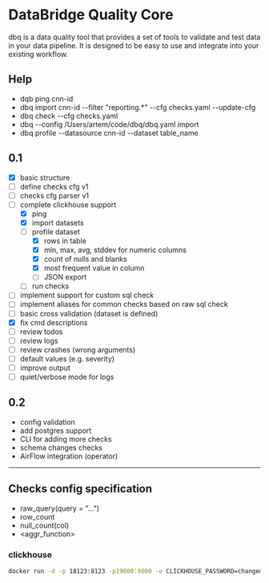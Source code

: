 # DataBridge Quality Core

dbq is a data quality tool that provides a set of tools to validate and test data in your data pipeline. 
It is designed to be easy to use and integrate into your existing workflow.

## Help
- dqb ping cnn-id
- dbq import cnn-id --filter "reporting.*" --cfg checks.yaml --update-cfg
- dbq check --cfg checks.yaml
- dbq --config /Users/artem/code/dbq/dbq.yaml import 
- dbq profile --datasource cnn-id --dataset table_name

## 0.1
- [x] basic structure
- [ ] define checks cfg v1
- [ ] checks cfg parser v1
- [ ] complete clickhouse support
  - [x] ping
  - [x] import datasets
  - [ ] profile dataset
    - [x] rows in table
    - [x] min, max, avg, stddev for numeric columns
    - [x] count of nulls and blanks
    - [x] most frequent value in column
    - [ ] JSON export
  - [ ] run checks
- [ ] implement support for custom sql check 
- [ ] implement aliases for common checks based on raw sql check
- [ ] basic cross validation (dataset is defined)
- [x] fix cmd descriptions
- [ ] review todos
- [ ] review logs
- [ ] review crashes (wrong arguments)
- [ ] default values (e.g. severity)
- [ ] improve output
- [ ] quiet/verbose mode for logs

## 0.2
- config validation
- add postgres support
- CLI for adding more checks
- schema changes checks
- AirFlow integration (operator)


---

## Checks config specification
- raw_query(query = "...")
- row_count
- null_count(col)
- <aggr_function> <op> <rest>

### clickhouse 

```bash
docker run -d -p 18123:8123 -p19000:9000 -e CLICKHOUSE_PASSWORD=changeme --name some-clickhouse-server --ulimit nofile=262144:262144 clickhouse/clickhouse-server
```
